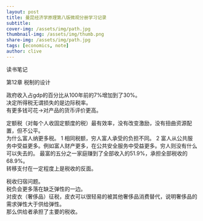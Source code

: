 ```yaml
---
layout: post
title: 曼昆经济学原理第八版微观分册学习记录
subtitle: 
cover-img: /assets/img/path.jpg
thumbnail-img: /assets/img/thumb.png
share-img: /assets/img/path.jpg
tags: [economics, note]
author: clive
---
```


读书笔记

第12章 税制的设计

政府收入占gdp的百分比从100年前的7%增加到了30%。  
决定所得税无谓损失的是边际税率。  
有更多钱可花->对产品的货币评价更高。  

定额税（对每个人收固定额度的税）最有效率，没有改变激励，没有扭曲资源配置，但不公平。  
为什么富人纳更多税。
  1 相同税额，穷人富人承受的负担不同。
  2 富人从公共服务中受益更多。例如富人财产更多，在公共安全服务中受益更多。穷人则没有什么可以失去的。
最富的五分之一家庭赚到了全部收入的51.9%，承担全部税收的68.9%。  
转移支付在一定程度上是税收的反面。  

税收归宿问题。  
税负会更多落在缺乏弹性的一边。  
对皮衣（奢侈品）征税，皮衣可以很轻易的被其他奢侈品消费替代，说明奢侈品的需求弹性大于供给弹性。  
那么供给者承担了主要的税收。  
